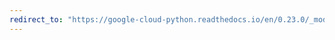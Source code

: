 ```yaml
---
redirect_to: "https://google-cloud-python.readthedocs.io/en/0.23.0/_modules/google/cloud/vision/client.html"
---
```

